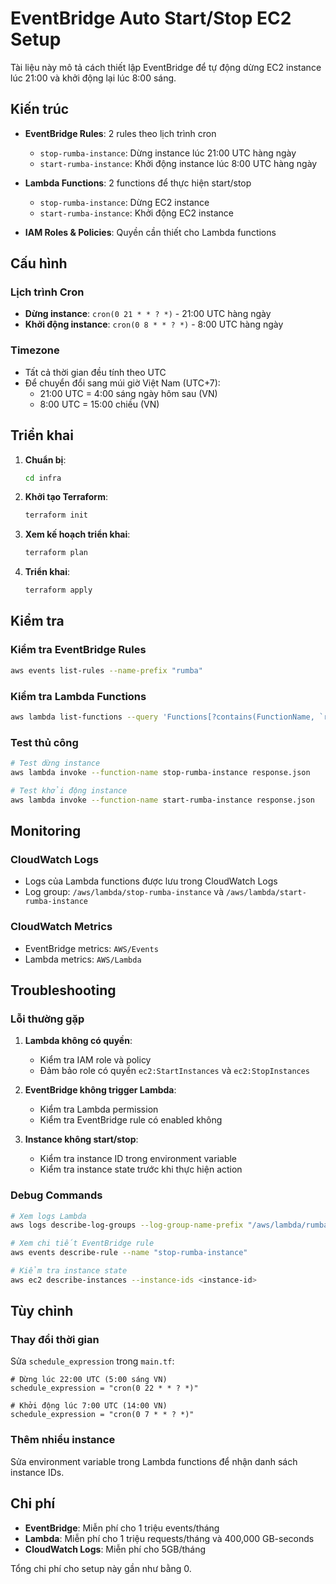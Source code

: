 # EventBridge Auto Start/Stop EC2 Setup

Tài liệu này mô tả cách thiết lập EventBridge để tự động dừng EC2 instance lúc 21:00 và khởi động lại lúc 8:00 sáng.

## Kiến trúc

- **EventBridge Rules**: 2 rules theo lịch trình cron
  - `stop-rumba-instance`: Dừng instance lúc 21:00 UTC hàng ngày
  - `start-rumba-instance`: Khởi động instance lúc 8:00 UTC hàng ngày

- **Lambda Functions**: 2 functions để thực hiện start/stop
  - `stop-rumba-instance`: Dừng EC2 instance
  - `start-rumba-instance`: Khởi động EC2 instance

- **IAM Roles & Policies**: Quyền cần thiết cho Lambda functions

## Cấu hình

### Lịch trình Cron
- **Dừng instance**: `cron(0 21 * * ? *)` - 21:00 UTC hàng ngày
- **Khởi động instance**: `cron(0 8 * * ? *)` - 8:00 UTC hàng ngày

### Timezone
- Tất cả thời gian đều tính theo UTC
- Để chuyển đổi sang múi giờ Việt Nam (UTC+7):
  - 21:00 UTC = 4:00 sáng ngày hôm sau (VN)
  - 8:00 UTC = 15:00 chiều (VN)

## Triển khai

1. **Chuẩn bị**:
   ```bash
   cd infra
   ```

2. **Khởi tạo Terraform**:
   ```bash
   terraform init
   ```

3. **Xem kế hoạch triển khai**:
   ```bash
   terraform plan
   ```

4. **Triển khai**:
   ```bash
   terraform apply
   ```

## Kiểm tra

### Kiểm tra EventBridge Rules
```bash
aws events list-rules --name-prefix "rumba"
```

### Kiểm tra Lambda Functions
```bash
aws lambda list-functions --query 'Functions[?contains(FunctionName, `rumba`)]'
```

### Test thủ công
```bash
# Test dừng instance
aws lambda invoke --function-name stop-rumba-instance response.json

# Test khởi động instance
aws lambda invoke --function-name start-rumba-instance response.json
```

## Monitoring

### CloudWatch Logs
- Logs của Lambda functions được lưu trong CloudWatch Logs
- Log group: `/aws/lambda/stop-rumba-instance` và `/aws/lambda/start-rumba-instance`

### CloudWatch Metrics
- EventBridge metrics: `AWS/Events`
- Lambda metrics: `AWS/Lambda`

## Troubleshooting

### Lỗi thường gặp

1. **Lambda không có quyền**:
   - Kiểm tra IAM role và policy
   - Đảm bảo role có quyền `ec2:StartInstances` và `ec2:StopInstances`

2. **EventBridge không trigger Lambda**:
   - Kiểm tra Lambda permission
   - Kiểm tra EventBridge rule có enabled không

3. **Instance không start/stop**:
   - Kiểm tra instance ID trong environment variable
   - Kiểm tra instance state trước khi thực hiện action

### Debug Commands

```bash
# Xem logs Lambda
aws logs describe-log-groups --log-group-name-prefix "/aws/lambda/rumba"

# Xem chi tiết EventBridge rule
aws events describe-rule --name "stop-rumba-instance"

# Kiểm tra instance state
aws ec2 describe-instances --instance-ids <instance-id>
```

## Tùy chỉnh

### Thay đổi thời gian
Sửa `schedule_expression` trong `main.tf`:

```hcl
# Dừng lúc 22:00 UTC (5:00 sáng VN)
schedule_expression = "cron(0 22 * * ? *)"

# Khởi động lúc 7:00 UTC (14:00 VN)
schedule_expression = "cron(0 7 * * ? *)"
```

### Thêm nhiều instance
Sửa environment variable trong Lambda functions để nhận danh sách instance IDs.

## Chi phí

- **EventBridge**: Miễn phí cho 1 triệu events/tháng
- **Lambda**: Miễn phí cho 1 triệu requests/tháng và 400,000 GB-seconds
- **CloudWatch Logs**: Miễn phí cho 5GB/tháng

Tổng chi phí cho setup này gần như bằng 0.
